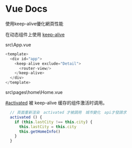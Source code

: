 # Vue Docs

使用keep-alive優化網頁性能

在动态组件上使用 [keep-alive](https://cn.vuejs.org/v2/guide/components-dynamic-async.html)

src\App.vue

```js
<template>
  <div id="app">
    <keep-alive exclude="Detail">
      <router-view/>
    </keep-alive>
  </div>
</template>
```

src\pages\home\Home.vue

[#activated](https://cn.vuejs.org/v2/api/#activated)
被 keep-alive 缓存的组件激活时调用。

```js
  // 頁面重新渲染　activated 才被調用　城市變化　api才發請求
  activated () {
    if (this.lastCity !== this.city) {
      this.lastCity = this.city
      this.getHomeInfo()
    }
  }
```
